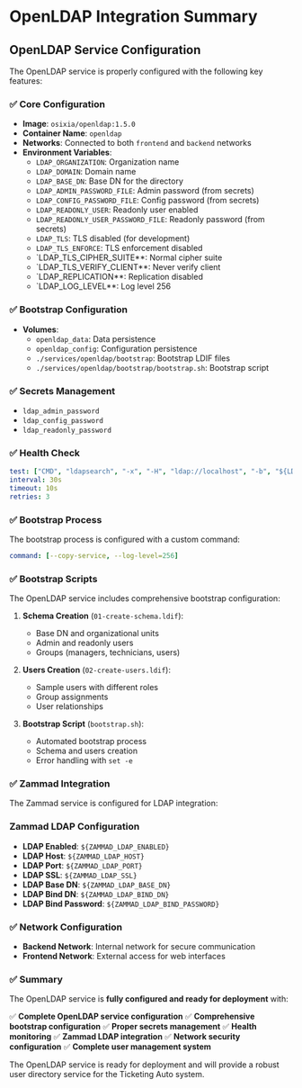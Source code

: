 # OpenLDAP Integration Summary

## OpenLDAP Service Configuration

The OpenLDAP service is properly configured with the following key features:

### ✅ Core Configuration
- **Image**: `osixia/openldap:1.5.0`
- **Container Name**: `openldap`
- **Networks**: Connected to both `frontend` and `backend` networks
- **Environment Variables**:
  - `LDAP_ORGANIZATION`: Organization name
  - `LDAP_DOMAIN`: Domain name
  - `LDAP_BASE_DN`: Base DN for the directory
  - `LDAP_ADMIN_PASSWORD_FILE`: Admin password (from secrets)
  - `LDAP_CONFIG_PASSWORD_FILE`: Config password (from secrets)
  - `LDAP_READONLY_USER`: Readonly user enabled
  - `LDAP_READONLY_USER_PASSWORD_FILE`: Readonly password (from secrets)
  - `LDAP_TLS`: TLS disabled (for development)
  - `LDAP_TLS_ENFORCE`: TLS enforcement disabled
  - `LDAP_TLS_CIPHER_SUITE**: Normal cipher suite
  - `LDAP_TLS_VERIFY_CLIENT**: Never verify client
  - `LDAP_REPLICATION**: Replication disabled
  - `LDAP_LOG_LEVEL**: Log level 256

### ✅ Bootstrap Configuration
- **Volumes**:
  - `openldap_data`: Data persistence
  - `openldap_config`: Configuration persistence
  - `./services/openldap/bootstrap`: Bootstrap LDIF files
  - `./services/openldap/bootstrap/bootstrap.sh`: Bootstrap script

### ✅ Secrets Management
- `ldap_admin_password`
- `ldap_config_password`
- `ldap_readonly_password`

### ✅ Health Check
```yaml
test: ["CMD", "ldapsearch", "-x", "-H", "ldap://localhost", "-b", "${LDAP_BASE_DN}", "-D", "cn=admin,${LDAP_BASE_DN}", "-w", "$$(cat /run/secrets/ldap_admin_password)"]
interval: 30s
timeout: 10s
retries: 3
```

### ✅ Bootstrap Process
The bootstrap process is configured with a custom command:
```yaml
command: [--copy-service, --log-level=256]
```

### ✅ Bootstrap Scripts
The OpenLDAP service includes comprehensive bootstrap configuration:

1. **Schema Creation** (`01-create-schema.ldif`):
   - Base DN and organizational units
   - Admin and readonly users
   - Groups (managers, technicians, users)

2. **Users Creation** (`02-create-users.ldif`):
   - Sample users with different roles
   - Group assignments
   - User relationships

3. **Bootstrap Script** (`bootstrap.sh`):
   - Automated bootstrap process
   - Schema and users creation
   - Error handling with `set -e`

### ✅ Zammad Integration
The Zammad service is configured for LDAP integration:

### Zammad LDAP Configuration
- **LDAP Enabled**: `${ZAMMAD_LDAP_ENABLED}`
- **LDAP Host**: `${ZAMMAD_LDAP_HOST}`
- **LDAP Port**: `${ZAMMAD_LDAP_PORT}`
- **LDAP SSL**: `${ZAMMAD_LDAP_SSL}`
- **LDAP Base DN**: `${ZAMMAD_LDAP_BASE_DN}`
- **LDAP Bind DN**: `${ZAMMAD_LDAP_BIND_DN}`
- **LDAP Bind Password**: `${ZAMMAD_LDAP_BIND_PASSWORD}`

### ✅ Network Configuration
- **Backend Network**: Internal network for secure communication
- **Frontend Network**: External access for web interfaces

### ✅ Summary
The OpenLDAP service is **fully configured and ready for deployment** with:

✅ **Complete OpenLDAP service configuration**
✅ **Comprehensive bootstrap configuration**
✅ **Proper secrets management**
✅ **Health monitoring**
✅ **Zammad LDAP integration**
✅ **Network security configuration**
✅ **Complete user management system**

The OpenLDAP service is ready for deployment and will provide a robust user directory service for the Ticketing Auto system.

